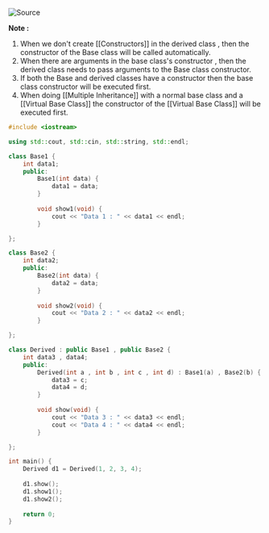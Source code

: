 ![Source](https://youtu.be/gvOO4H7j_qI?list=PLu0W_9lII9agpFUAlPFe_VNSlXW5uE0YL)

**Note :**
1. When we don't create [[Constructors]] in the derived class , then the constructor of the Base class will be called automatically.
2. When there are arguments in the base class's constructor , then the derived class needs to pass arguments to the Base class constructor.
3. If both the Base and derived classes have a constructor then the base class constructor will be executed first.
4. When doing [[Multiple Inheritance]] with a normal base class and a [[Virtual Base Class]] the constructor of the [[Virtual Base Class]] will be executed first.


```cpp
#include <iostream>

using std::cout, std::cin, std::string, std::endl;

class Base1 {
	int data1;
	public:
		Base1(int data) {
			data1 = data;
		}
		
		void show1(void) {
			cout << "Data 1 : " << data1 << endl;
		}

};

class Base2 {
	int data2;
	public:
		Base2(int data) {
			data2 = data;
		}
		
		void show2(void) {
			cout << "Data 2 : " << data2 << endl;
		}

};

class Derived : public Base1 , public Base2 {
	int data3 , data4;
	public:
		Derived(int a , int b , int c , int d) : Base1(a) , Base2(b) {
			data3 = c;
			data4 = d;
		}
		
		void show(void) {
			cout << "Data 3 : " << data3 << endl;
			cout << "Data 4 : " << data4 << endl;
		}

};

int main() {
	Derived d1 = Derived(1, 2, 3, 4);
	
	d1.show();
	d1.show1();
	d1.show2();
	
	return 0;
}
```
